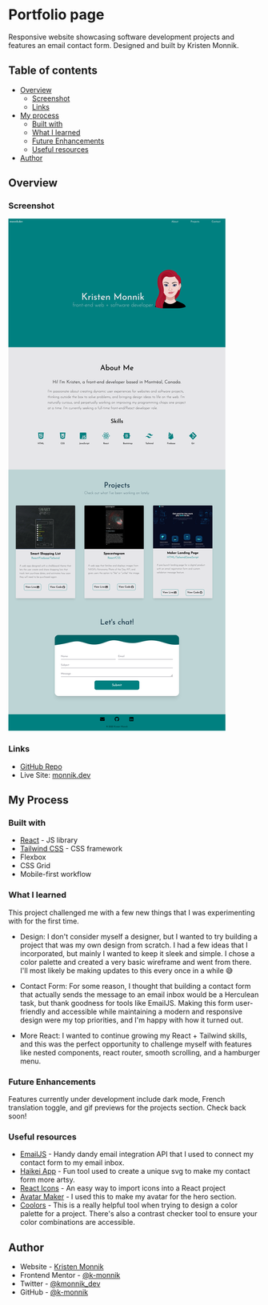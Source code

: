 # Portfolio page

Responsive website showcasing software development projects and features an email contact form. Designed and built by Kristen Monnik.


## Table of contents

- [Overview](#overview)
  - [Screenshot](#screenshot)
  - [Links](#links)
- [My process](#my-process)
  - [Built with](#built-with)
  - [What I learned](#what-i-learned)
  - [Future Enhancements](#future-enhancements)
  - [Useful resources](#useful-resources)
- [Author](#author)


## Overview

### Screenshot

![](src/assets/portfolio-img.png)


### Links

-  [GitHub Repo](https://github.com/k-monnik/react-portfolio)
-  Live Site: [monnik.dev](https://monnik.dev)


## My Process

### Built with

- [React](https://reactjs.org/) - JS library
- [Tailwind CSS](https://tailwindcss.com) - CSS framework
- Flexbox
- CSS Grid
- Mobile-first workflow



### What I learned

This project challenged me with a few new things that I was experimenting with for the first time.

- Design: I don't consider myself a designer, but I wanted to try building a project that was my own design from scratch. I had a few ideas that I incorporated, but mainly I wanted to keep it sleek and simple. I chose a color palette and created a very basic wireframe and went from there. I'll most likely be making updates to this every once in a while :sweat_smile:

- Contact Form: For some reason, I thought that building a contact form that actually sends the message to an email inbox would be a Herculean task, but thank goodness for tools like EmailJS. Making this form user-friendly and accessible while maintaining a modern and responsive design were my top priorities, and I'm happy with how it turned out.

- More React: I wanted to continue growing my React + Tailwind skills, and this was the perfect opportunity to challenge myself with features like nested components, react router, smooth scrolling, and a hamburger menu.


### Future Enhancements

Features currently under development include dark mode, French translation toggle, and gif previews for the projects section. Check back soon!



### Useful resources

- [EmailJS](https://www.emailjs.com/) - Handy dandy email integration API that I used to connect my contact form to my email inbox.
- [Haikei App](https://haikei.app/) - Fun tool used to create a unique svg to make my contact form more artsy.
- [React Icons](https://react-icons.github.io/react-icons/) - An easy way to import icons into a React project
- [Avatar Maker](https://avatarmaker.com/) - I used this to make my avatar for the hero section.
- [Coolors](https://coolors.co/) - This is a really helpful tool when trying to design a color palette for a project. There's also a contrast checker tool to ensure your color combinations are accessible.

## Author

- Website - [Kristen Monnik](https://www.monnik.dev)
- Frontend Mentor - [@k-monnik](https://www.frontendmentor.io/profile/k-monnik)
- Twitter - [@kmonnik_dev](https://twitter.com/kmonnik_dev)
- GitHub - [@k-monnik](https://github.com/k-monnik)


